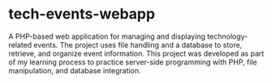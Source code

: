 # tech-events-webapp
A PHP-based web application for managing and displaying technology-related events. The project uses file handling and a database to store, retrieve, and organize event information.  This project was developed as part of my learning process to practice server-side programming with PHP, file manipulation, and database integration.
